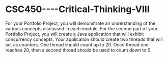 # CSC450----Critical-Thinking-VIII

For your Portfolio Project, you will demonstrate an understanding of the various concepts discussed in each module.  For the second part of your Portfolio Project, you will create a Java application that will exhibit concurrency concepts.  Your application should create two threads that will act as counters. One thread should count up to 20. Once thread one reaches 20, then a second thread should be used to count down to 0. 
